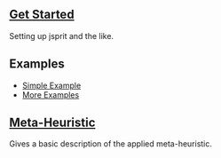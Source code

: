 ## [Get Started](Getting-Started)

Setting up jsprit and the like.

## Examples

* [Simple Example](Simple-Example.md)
* [More Examples](More-Examples.md)

## [Meta-Heuristic](Meta-Heuristic.md)

Gives a basic description of the applied meta-heuristic.



